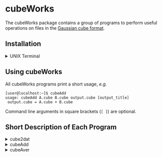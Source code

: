 # cubeWorks

The cubeWorks package contains a group of programs to perform useful operations on files in the [Gaussian cube format](https://paulbourke.net/dataformats/cube/). 

## Installation

<details>
  <summary>UNIX Terminal</summary>

> - download and unzip the source code
> - enter **cubeWorks** directory, *e.g.*  
> `cd cubeWorks-1.0`
> - compile with [GNU make](www.gnu.org/software/make/)
>    - type `make` to compile all programs (requires float version of [FFTW3](www.fftw.org))  
>    or
>    - type `make noFT` to compile without -lfftw3f (skips compilation of **cubeFilter**)
> - make **cubeWorks** binaries findable
>    - add cubeWorks/bin to $PATH:  
>    `dir=$(pwd)`  
>    `echo "export PATH=$PATH:${dir}/bin" >> ~/.bash_profile`  
>    or
>    - copy contents of cubeWorks/bin to usr/local/bin:  
>    `sudo cp bin/* usr/local/bin/`  
>    or
>    - ...  

</details>

## Using cubeWorks

All cubeWorks programs print a short usage, *e.g.*  

`[user@localhost:~]$ cubeAdd`  
`usage: cubeAdd A.cube B.cube output.cube [output_title]`  
` output.cube = A.cube + B.cube`

Command line arguments in square brackets (`[ ]`) are optional.

## Short Description of Each Program

<details>
  <summary>cube2dat</summary>

> `usage: cube2dat input.cube [output_filename] [scaling factor] ["output_title"]`
>
> - converts file `input.cube` into ASCII data file with explicitly written x, y and z coordinates  
> - if `output_filename` is not specified, the `.cube` extension of the input file is replaced by `.dat`  
> - volume data in `input.cube` can be scaled with `scaling_factor`  
> - A title is written in first of 4 header lines of output file. By default, title is taken from header of `input.cube` file, but optionally a new title can be provided on command line (white spaces in `output_title` currently not supported).

</details>

<details>
  <summary>cubeAdd</summary>

> `usage: cubeAdd A.cube B.cube output.cube [output_title]`
> ` output.cube = A.cube + B.cube`
>
> - adds data in cube files `A.cube` and `B.cube` and writes result into `output.cube`  
> - A title is written in first of 4 header lines of output file. By default, title is taken from header of `A.cube` file, but optionally a new title can be provided on command line (white spaces in `output_title` currently not supported).

</details>

<details>
  <summary>cubeAver</summary>

> `usage: cubeAver A.cube B.cube ... output.cube`
> ` output.cube = (A.cube + B.cube + ...) / N`
>
> - averages data in cubes file `A.cube`, `B.cube`, ... (no explicit limit on number of cube input files that can be specified) and writes result into `output.cube` (last command line argument)

</details>